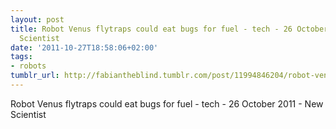 ```yaml
---
layout: post
title: Robot Venus flytraps could eat bugs for fuel - tech - 26 October 2011 - New
  Scientist
date: '2011-10-27T18:58:06+02:00'
tags:
- robots
tumblr_url: http://fabiantheblind.tumblr.com/post/11994846204/robot-venus-flytraps-could-eat-bugs-for-fuel-tech
---
```

Robot Venus flytraps could eat bugs for fuel - tech - 26 October 2011 - New Scientist
